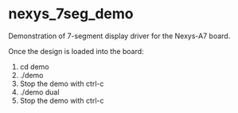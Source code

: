 # nexys_7seg_demo

Demonstration of 7-segment display driver for the Nexys-A7 board.

Once the design is loaded into the board:

1. cd demo
2. ./demo
3. Stop the demo with ctrl-c
4. ./demo dual
5. Stop the demo with ctrl-c



